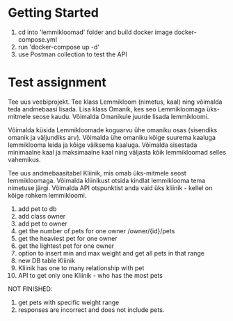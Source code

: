 # Getting Started

1. cd into 'lemmikloomad' folder and build docker image docker-compose.yml
2. run 'docker-compose up -d'
3. use Postman collection to test the API

# Test assignment

Tee uus veebiprojekt. Tee klass Lemmikloom (nimetus, kaal) ning võimalda teda andmebaasi lisada. Lisa klass Omanik, kes seo Lemmikloomaga üks-mitmele seose kaudu. Võimalda Omanikule juurde lisada lemmikloomi.

Võimalda küsida Lemmikloomade koguarvu ühe omaniku osas (sisendiks omanik ja väljundiks arv). Võimalda ühe omaniku kõige suurema kaaluga lemmiklooma leida ja kõige väiksema kaaluga. Võimalda sisestada minimaalne kaal ja maksimaalne kaal ning väljasta kõik lemmikloomad selles vahemikus.

Tee uus andmebaasitabel Kliinik, mis omab üks-mitmele seost lemmikloomaga. Võimalda kliinikust otsida kindlat lemmiklooma tema nimetuse järgi. Võimalda API otspunktist anda vaid üks kliinik - kellel on kõige rohkem lemmikloomi.


1. add pet to db
2. add class owner
3. add pet to owner
4. get the number of pets for one owner /owner/{id}/pets
5. get the heaviest pet for one owner
6. get the lightest pet for one owner
7. option to insert min and max weight and get all pets in that range
8. new DB table Kliinik
9. Kliinik has one to many relationship with pet
10. API to get only one Kliinik - who has the most pets

NOT FINISHED:
1. get pets with specific weight range
2. responses are incorrect and does not include pets.